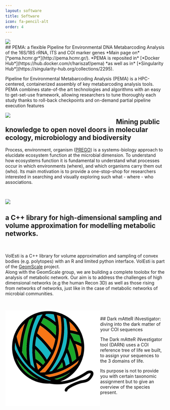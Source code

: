 ```yaml
---
layout: software
title: Software
icon: fa-pencil-alt
order: 4
---
```


<!-- PEMA -->

<p align="center">
  <img src="https://i.paste.pics/870189fadf668a958c8aac83f38e799c.png"  width="300" align="left" >
</p>
<br/>
## PEMA: a flexible Pipeline for Environmental DNA Metabarcoding Analysis of the 16S/18S rRNA, ITS and COI marker genes
*Main page on* [*pema.hcmr.gr*](http://pema.hcmr.gr/).
*PEMA is reposited in* [*Docker Hub*](https://hub.docker.com/r/hariszaf/pema) *as well as in* [*Singularity Hub*](https://singularity-hub.org/collections/2295).

Pipeline for Environmental Metabarcoding Analysis (PEMA) is a HPC-centered, containerized assembly of key metabarcoding analysis tools. PEMA combines state-of-the art technologies and algorithms with an easy to get-set-use framework, allowing researchers to tune thoroughly each study thanks to roll-back checkpoints and on-demand partial pipeline execution features


<!-- RPEGO -->


<p align="center">
  <img src="http://prego.hcmr.gr/images/prego.png"  width="350" align="left" >
</p>

## Mining public knowledge to open novel doors in molecular ecology, microbiology and biodiversity
Process, environment, organism ([PREGO](http://prego.hcmr.gr/)) is a systems-biology approach to elucidate ecosystem function at the microbial dimension. To understand how ecosystems function it is fundamental to understand what processes occur in which environments (where), and which organisms carry them out (who). Its main motivation is to provide a one-stop-shop for researchers interested in searching and visually exploring such what - where - who associations.

<br/>

<!-- VOLESTI -->

<p align="bottom">
  <img src="https://i.ibb.co/kqT6rP5/imageedit-70-4833876726.png"  width="300" align="left" >
</p>
<br/>

## a C++ library for high-dimensional sampling and volume approximation for modelling metabolic networks.

<br/>

VolEsti is a C++ library for volume approximation and sampling of convex bodies (e.g. polytopes) with an R and limited python interface. VolEsti is part of the [GeomScale](https://geomscale.github.io/) project. <br/>
Along with the GeomScale group, we are building a complete toolobx  for the analysis of metabolic network.
Our aim is  to address the challenges of high dimensional networks (e.g the human Recon 3D) as well as those rising from networks of networks, just like in the case of metabolic networks of microbial communities.


<br/>


<!-- DARN -->

<p align="bottom">
  <img src="https://raw.githubusercontent.com/hariszaf/darn/main/figures/darn_logo.png"  width="300" align="left" >
</p>
<br/>
## Dark mAtteR iNvestigator: diving into the dark matter of your COI sequences

The Dark mAtteR iNvestigator tool (DARN) uses a COI reference tree of life we built, to assign your sequences to the 3 domains of life.

Its purpose is not to provide you with certain taxonomic assignment but to give an overview of the species present.